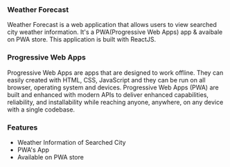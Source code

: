 ### Weather Forecast
Weather Forecast is a web application that allows users to view searched city weather information. It's a PWA(Progressive Web Apps) app & avaibale on PWA store. This application is built with ReactJS.

### Progressive Web Apps
Progressive Web Apps are apps that are designed to work offline. They can easily created with HTML, CSS, JavaScript and they can be run on all browser, operating system and devices. Progressive Web Apps (PWA) are built and enhanced with modern APIs to deliver enhanced capabilities, reliability, and installability while reaching anyone, anywhere, on any device with a single codebase.

### Features
- Weather Information of Searched City
- PWA's App
- Available on PWA store

